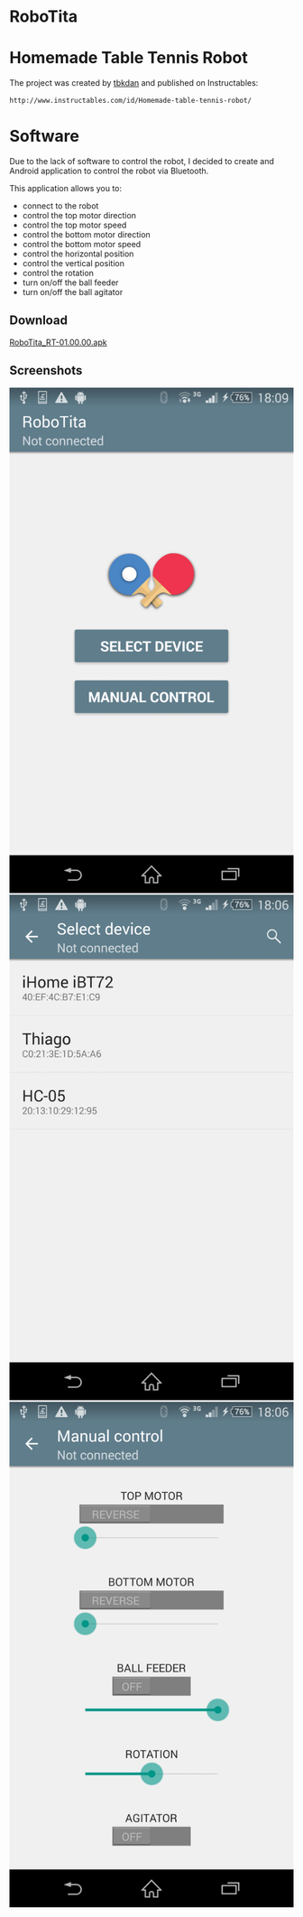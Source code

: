 RoboTita
========

# Homemade Table Tennis Robot

The project was created by [tbkdan](http://www.instructables.com/member/tbkdan/) and published on Instructables:

    http://www.instructables.com/id/Homemade-table-tennis-robot/

# Software

Due to the lack of software to control the robot, I decided to create and Android application to control the robot via Bluetooth.

This application allows you to:
 - connect to the robot
 - control the top motor direction
 - control the top motor speed
 - control the bottom motor direction
 - control the bottom motor speed
 - control the horizontal position
 - control the vertical position
 - control the rotation
 - turn on/off the ball feeder
 - turn on/off the ball agitator

## Download

[RoboTita_RT-01.00.00.apk](/release/RoboTita_RT-01.00.00.apk)

## Screenshots

![Screenshot](/media/screenshot1.png?raw=true) ![Screenshot](/media/screenshot2.png?raw=true) ![Screenshot](/media/screenshot3.png?raw=true)
